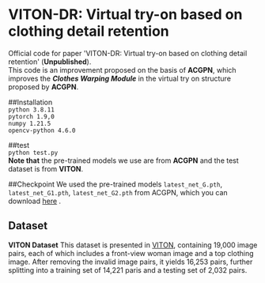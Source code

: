 # VITON-DR: Virtual try-on based on clothing detail retention    
Official code for paper 'VITON-DR: Virtual try-on based on clothing detail retention' (__Unpublished__).    
This code is an improvement proposed on the basis of __ACGPN__, which improves the ___Clothes Warping Module___ in the virtual try on structure proposed by __ACGPN__.

##Installation   
`python 3.8.11`    
`pytorch 1.9,0`    
`numpy 1.21.5`   
`opencv-python 4.6.0`    

##test     
`python test.py`  
__Note that__ the pre-trained models we use are from __ACGPN__ and the test dataset is from __VITON__.

##Checkpoint 
We used the pre-trained models `latest_net_G.pth`, `latest_net_G1.pth`, `latest_net_G2.pth` from ACGPN, which you can download [here](https://drive.google.com/file/d/1UWT6esQIU_d4tUm8cjxDKMhB8joQbrFx/view?usp=sharing) .

## Dataset
**VITON Dataset** This dataset is presented in [VITON](https://github.com/xthan/VITON), containing 19,000 image pairs, each of which includes a front-view woman image and a top clothing image. After removing the invalid image pairs, it yields 16,253 pairs, further splitting into a training set of 14,221 paris and a testing set of 2,032 pairs.
